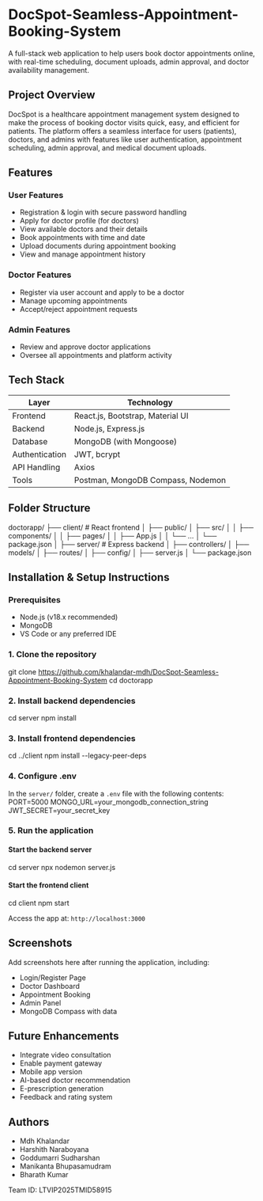 # DocSpot-Seamless-Appointment-Booking-System

A full-stack web application to help users book doctor appointments online, with real-time scheduling, document uploads, admin approval, and doctor availability management.

## Project Overview

DocSpot is a healthcare appointment management system designed to make the process of booking doctor visits quick, easy, and efficient for patients. The platform offers a seamless interface for users (patients), doctors, and admins with features like user authentication, appointment scheduling, admin approval, and medical document uploads.

## Features

### User Features
- Registration & login with secure password handling
- Apply for doctor profile (for doctors)
- View available doctors and their details
- Book appointments with time and date
- Upload documents during appointment booking
- View and manage appointment history

### Doctor Features
- Register via user account and apply to be a doctor
- Manage upcoming appointments
- Accept/reject appointment requests

### Admin Features
- Review and approve doctor applications
- Oversee all appointments and platform activity

## Tech Stack

| Layer         | Technology                    |
|---------------|-------------------------------|
| Frontend      | React.js, Bootstrap, Material UI |
| Backend       | Node.js, Express.js           |
| Database      | MongoDB (with Mongoose)       |
| Authentication| JWT, bcrypt                   |
| API Handling  | Axios                         |
| Tools         | Postman, MongoDB Compass, Nodemon |

## Folder Structure

doctorapp/
├── client/ # React frontend
│ ├── public/
│ ├── src/
│ │ ├── components/
│ │ ├── pages/
│ │ ├── App.js
│ │ └── ...
│ └── package.json
│
├── server/ # Express backend
│ ├── controllers/
│ ├── models/
│ ├── routes/
│ ├── config/
│ ├── server.js
│ └── package.json


## Installation & Setup Instructions

### Prerequisites

- Node.js (v18.x recommended)
- MongoDB
- VS Code or any preferred IDE

### 1. Clone the repository
git clone https://github.com/khalandar-mdh/DocSpot-Seamless-Appointment-Booking-System
cd doctorapp

### 2. Install backend dependencies
cd server
npm install

### 3. Install frontend dependencies
cd ../client
npm install --legacy-peer-deps

### 4. Configure .env
In the `server/` folder, create a `.env` file with the following contents:
PORT=5000
MONGO_URL=your_mongodb_connection_string
JWT_SECRET=your_secret_key

### 5. Run the application

#### Start the backend server
cd server
npx nodemon server.js

#### Start the frontend client
cd client
npm start


Access the app at: `http://localhost:3000`

## Screenshots

Add screenshots here after running the application, including:
- Login/Register Page
- Doctor Dashboard
- Appointment Booking
- Admin Panel
- MongoDB Compass with data

## Future Enhancements

- Integrate video consultation
- Enable payment gateway
- Mobile app version
- AI-based doctor recommendation
- E-prescription generation
- Feedback and rating system

## Authors

- Mdh Khalandar
- Harshith Naraboyana
- Goddumarri Sudharshan
- Manikanta Bhupasamudram
- Bharath Kumar

Team ID: LTVIP2025TMID58915




